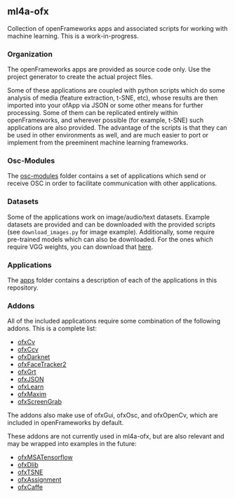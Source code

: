## ml4a-ofx

Collection of openFrameworks apps and associated scripts for working with machine learning. This is a work-in-progress.

### Organization

The openFrameworks apps are provided as source code only. Use the project generator to create the actual project files. 

Some of these applications are coupled with python scripts which do some analysis of media (feature extraction, t-SNE, etc), whose results are then imported into your ofApp via JSON or some other means for further processing. Some of them can be replicated entirely within openFrameworks, and wherever possible (for example, t-SNE) such applications are also provided. The advantage of the scripts is that they can be used in other environments as well, and are much easier to port or implement from the preeminent machine learning frameworks. 

### Osc-Modules

The [osc-modules](https://github.com/ml4a/ml4a-ofx/tree/master/osc-modules) folder contains a set of applications which send or receive OSC in order to facilitate communication with other applications. 

### Datasets

Some of the applications work on image/audio/text datasets. Example datasets are provided and can be downloaded with the provided scripts (see `download_images.py` for image example). Additionally, some require pre-trained models which can also be downloaded. For the ones which require VGG weights, you can download that [here](https://drive.google.com/file/d/0Bz7KyqmuGsilT0J5dmRCM0ROVHc/view?usp=sharing).

### Applications

The [apps](https://github.com/ml4a/ml4a-ofx/tree/master/apps) folder contains a description of each of the applications in this repository.

### Addons

All of the included applications require some combination of the following addons. This is a complete list: 
- [ofxCv](https://github.com/kylemcdonald/ofxCv)
- [ofxCcv](https://github.com/kylemcdonald/ofxCcv)
- [ofxDarknet](https://github.com/mrzl/ofxDarknet)
- [ofxFaceTracker2](https://github.com/HalfdanJ/ofxFaceTracker2)
- [ofxGrt](https://github.com/nickgillian/ofxGrt)
- [ofxJSON](https://github.com/jeffcrouse/ofxJSON)
- [ofxLearn](https://github.com/genekogan/ofxLearn)
- [ofxMaxim](https://github.com/falcon4ever/ofxMaxim)
- [ofxScreenGrab](https://github.com/genekogan/ofxScreenGrab)

The addons also make use of ofxGui, ofxOsc, and ofxOpenCv, which are included in openFrameworks by default.

These addons are not currently used in ml4a-ofx, but are also relevant and may be wrapped into examples in the future: 
- [ofxMSATensorflow](https://github.com/memo/ofxMSATensorFlow)
- [ofxDlib](https://github.com/bakercp/ofxDlib)
- [ofxTSNE](https://github.com/genekogan/ofxTSNE)
- [ofxAssignment](https://github.com/kylemcdonald/ofxAssignment)
- [ofxCaffe](https://github.com/Geekrick88/ofxCaffe)